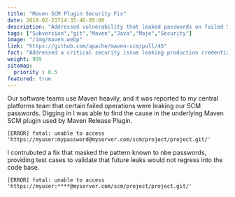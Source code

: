 ```yaml
---
title: "Maven SCM Plugin Security Fix"
date: 2018-02-21T14:35:46-05:00
description: "Addressed vulnerability that leaked passwords on failed SVN or git operations."
tags: ["Subversion","git","Maven","Java","Mojo","Security"]
image: "/img/maven.webp"
link: "https://github.com/apache/maven-scm/pull/45"
fact: "Addressed a critical security issue leaking production credentials for anyone using `mvn release:perform`"
weight: 999
sitemap:
  priority : 0.5
featured: true
---
```


Our software teams use Maven heavily, and it was reported to my central platforms team that certain failed operations were leaking our SCM passwords.  Digging in I was able to find the cause in the underlying Maven SCM plugin used by Maven Release Plugin.

```
[ERROR] fatal: unable to access 'https://myuser:mypassword@myserver.com/scm/project/project.git/'
```

I contrubuted a fix that masked the pattern known to nbe passwords, providing test cases to validate that future leaks would not regress into the code base.


```
[ERROR] fatal: unable to access 'https://myuser:****@myserver.com/scm/project/project.git/'
```
